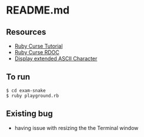 # README.md





## Resources

- [Ruby Curse Tutorial](https://stac47.github.io/ruby/curses/tutorial/2014/01/21/ruby-and-curses-tutorial.html)
- [Ruby Curse RDOC](https://www.rubydoc.info/gems/curses)
- [Display extended ASCII Character](https://stackoverflow.com/questions/28696109/display-extended-ascii-character-in-ruby)



## To run 

```
$ cd exam-snake
$ ruby playground.rb
```



## Existing bug

- having issue with resizing the the Terminal window